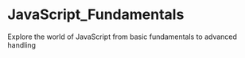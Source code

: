 # JavaScript_Fundamentals
Explore the world of JavaScript from basic fundamentals to advanced handling
